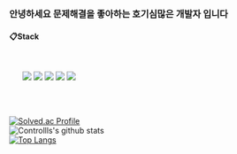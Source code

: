 ### 안녕하세요 문제해결을 좋아하는 호기심많은 개발자 입니다

####  :clipboard:Stack

<br/>

<ul class='no_dot'>
<img src="https://img.shields.io/badge/JAVA-007396?style=for-the-badge&logo=Java&logoColor=white">
<img src="https://img.shields.io/badge/Spring-6DB33F?style=for-the-badge&logo=Spring&logoColor=white">
<img src="https://img.shields.io/badge/MySQL-4479A1?style=for-the-badge&logo=MySQL&logoColor=white">
<img src="https://img.shields.io/badge/aws-232F3E?style=for-the-badge&logo=Amazon aws&logoColor=white">
<img src="https://img.shields.io/badge/github-181717?style=for-the-badge&logo=github&logoColor=white">  
</ul>


<br/>
<br/>

[![Solved.ac Profile](http://mazassumnida.wtf/api/v2/generate_badge?boj=controls)](https://solved.ac/controls/)
<br />
![Controllls's github stats](https://github-readme-stats.vercel.app/api?username=Controllls&show_icons=true)
<br />
[![Top Langs](https://github-readme-stats.vercel.app/api/top-langs/?username=Controllls&layout=compact)](https://github.com/anuraghazra/github-readme-stats)
<br />

<!--
**Controllls/Controllls** is a ✨ _special_ ✨ repository because its `README.md` (this file) appears on your GitHub profile.

Here are some ideas to get you started:

- 🔭 I’m currently working on ...
- 🌱 I’m currently learning ...
- 👯 I’m looking to collaborate on ...
- 🤔 I’m looking for help with ...
- 💬 Ask me about ...
- 📫 How to reach me: ...
- 😄 Pronouns: ...
- ⚡ Fun fact: ...
-->
